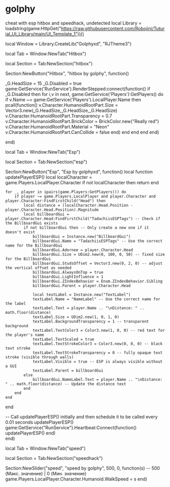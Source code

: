 # golphy
cheat with esp hitbox and speedhack, undetected
local Library = loadstring(game:HttpGet("https://raw.githubusercontent.com/Robojini/Tuturial_UI_Library/main/UI_Template_1"))()

local Window = Library.CreateLib("Golphyxd", "RJTheme3")

local Tab = Window:NewTab("Hitbox")

local Section = Tab:NewSection("hitbox")

Section:NewButton("Hitbox", "hitbox by golphy", function()

 _G.HeadSize = 15 _G.Disabled = true   game:GetService('RunService').RenderStepped:connect(function() if _G.Disabled then for i,v in next, game:GetService('Players'):GetPlayers() do if v.Name ~= game:GetService('Players').LocalPlayer.Name then pcall(function() v.Character.HumanoidRootPart.Size = Vector3.new(_G.HeadSize,_G.HeadSize,_G.HeadSize) v.Character.HumanoidRootPart.Transparency = 0.7 v.Character.HumanoidRootPart.BrickColor = BrickColor.new("Really red") v.Character.HumanoidRootPart.Material = "Neon" v.Character.HumanoidRootPart.CanCollide = false end) end end end end)    

end)

local Tab = Window:NewTab("Esp")

local Section = Tab:NewSection("esp")

Section:NewButton("Esp", "Esp by golphyxd", function()
 local function updatePlayerESP()
    local localCharacter = game.Players.LocalPlayer.Character
    if not localCharacter then
        return
    end
 
    for _, player in ipairs(game.Players:GetPlayers()) do
        if player ~= game.Players.LocalPlayer and player.Character and player.Character:FindFirstChild("Head") then
            local distance = (localCharacter.Head.Position - player.Character.Head.Position).Magnitude
            local billboardGui = player.Character.Head:FindFirstChild("TadachiisESPTags") -- Check if the BillboardGui exists
            if not billboardGui then -- Only create a new one if it doesn't exist
                billboardGui = Instance.new("BillboardGui")
                billboardGui.Name = "TadachiisESPTags" -- Use the correct name for the BillboardGui
                billboardGui.Adornee = player.Character.Head
                billboardGui.Size = UDim2.new(0, 100, 0, 50) -- fixed size for the BillboardGui
                billboardGui.StudsOffset = Vector3.new(0, 2, 0) -- adjust the vertical offset as needed
                billboardGui.AlwaysOnTop = true
                billboardGui.LightInfluence = 1
                billboardGui.ZIndexBehavior = Enum.ZIndexBehavior.Sibling
                billboardGui.Parent = player.Character.Head
 
                local textLabel = Instance.new("TextLabel")
                textLabel.Name = "NameLabel" -- Use the correct name for the label
                textLabel.Text = player.Name .. "\nDistance: " .. math.floor(distance)
                textLabel.Size = UDim2.new(1, 0, 1, 0)
                textLabel.BackgroundTransparency = 1 -- transparent background
                textLabel.TextColor3 = Color3.new(1, 0, 0) -- red text for the player's name
                textLabel.TextScaled = true
                textLabel.TextStrokeColor3 = Color3.new(0, 0, 0) -- black text stroke
                textLabel.TextStrokeTransparency = 0 -- fully opaque text stroke (visible through walls)
                textLabel.Visible = true -- ESP is always visible without a GUI
                textLabel.Parent = billboardGui
            else
                billboardGui.NameLabel.Text = player.Name .. "\nDistance: " .. math.floor(distance) -- Update the distance text
            end
        end
    end
end
 
-- Call updatePlayerESP() initially and then schedule it to be called every 0.01 seconds
updatePlayerESP()
game:GetService("RunService").Heartbeat:Connect(function()
    updatePlayerESP()
end)  
end)

local Tab = Window:NewTab("speed")

local Section = Tab:NewSection("speedhack")

Section:NewSlider("speed", "speed by golphy", 500, 0, function(s) -- 500 (Макс. значение) | 0 (Мин. значение)
        game.Players.LocalPlayer.Character.Humanoid.WalkSpeed = s
end)
